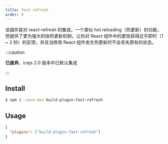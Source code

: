 ```yaml
---
title: fast-refresh
order: 9
---
```


该插件是对 react-refresh 的集成，一个类似 hot reloading（热更新）的功能，但提供了更为强大的快热更新机制，让你对 React 组件中的更改获得近乎即时（1 ~ 2 秒）的反馈，并且当修改 React 组件发生热更新时不会丢失原有的状态。

:::caution

**已废弃**，icejs 2.0 版本中已默认集成

:::

## Install

```bash
$ npm i -save-dev build-plugin-fast-refresh
```

## Usage

```json
{
  "plugins": ["build-plugin-fast-refresh"]
}
```
